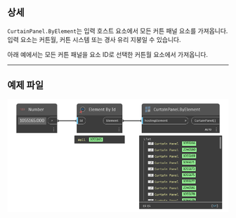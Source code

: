 ## 상세
`CurtainPanel.ByElement`는 입력 호스트 요소에서 모든 커튼 패널 요소를 가져옵니다. 입력 요소는 커튼월, 커튼 시스템 또는 경사 유리 지붕일 수 있습니다.

아래 예에서는 모든 커튼 패널을 요소 ID로 선택한 커튼월 요소에서 가져옵니다.
___
## 예제 파일

![CurtainPanel.ByElement](./Revit.Elements.CurtainPanel.ByElement_img.jpg)
